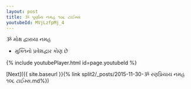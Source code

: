```yaml
---
layout: post
title: ૐ પૂર્ણાય નમહ ૧૦૮ ટાઈમ્સ
youtubeId: MVjLzfpMj_4
---
```

 
 
 ૐ મોક્ષ દ્વારાયા નમહ  
 
 -  મુક્તિનો પ્રવેશદ્વાર કોણ છે 
 
  
 
  
 
 
 
 
 
 


{% include youtubePlayer.html id=page.youtubeId %}
 
[Next]({{ site.baseurl }}{% link  split2/_posts/2015-11-30-ૐ રણપ્રિયાય નમહ ૧૦૮ ટાઈમ્સ.md%})
 
